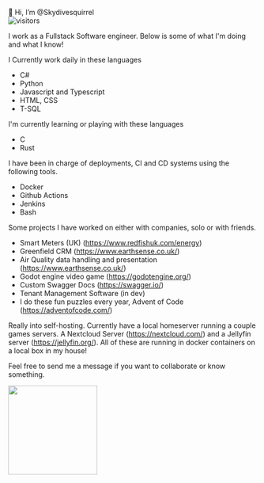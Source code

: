 👋 Hi, I’m @Skydivesquirrel <br/>
![visitors](https://visitor-badge.glitch.me/badge?page_id=Skydivesquirrel)

I work as a Fullstack Software engineer. Below is some of what I'm doing and what I know!

I Currently work daily in these languages
- C#
- Python
- Javascript and Typescript
- HTML, CSS
- T-SQL

I'm currently learning or playing with these languages
- C
- Rust

I have been in charge of deployments, CI and CD systems using the following tools.
- Docker
- Github Actions
- Jenkins
- Bash

Some projects I have worked on either with companies, solo or with friends.
- Smart Meters (UK) (https://www.redfishuk.com/energy)
- Greenfield CRM (https://www.earthsense.co.uk/)
- Air Quality data handling and presentation (https://www.earthsense.co.uk/)
- Godot engine video game (https://godotengine.org/)
- Custom Swagger Docs (https://swagger.io/)
- Tenant Management Software (in dev)
- I do these fun puzzles every year, Advent of Code (https://adventofcode.com/) 

Really into self-hosting. Currently have a local homeserver running a couple games servers. A Nextcloud Server (https://nextcloud.com/) and a Jellyfin server (https://jellyfin.org/). All of these are running in docker containers on a local box in my house!

Feel free to send me a message if you want to collaborate or know something.

<!---
Skydivesquirrel/Skydivesquirrel is a ✨ special ✨ repository because its `README.md` (this file) appears on your GitHub profile.
You can click the Preview link to take a look at your changes.
--->

<img height="180em" src="https://github-readme-stats.vercel.app/api?username=SkydiveSquirrel&show_icons=true&hide_border=true&&count_private=true&include_all_commits=true" />
